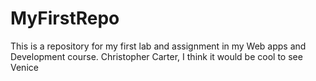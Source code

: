 # MyFirstRepo
This is a repository for my first lab and assignment in my Web apps and Development course.
Christopher Carter, I think it would be cool to see Venice

